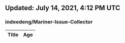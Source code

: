 ## Updated: July 14, 2021, 4:12 PM UTC


### indeedeng/Mariner-Issue-Collector
|**Title**|**Age**|
|:----|:----|